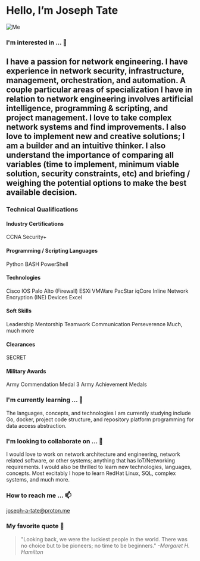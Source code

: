 # Hello, I’m Joseph Tate
![Me](https://github.com/joseph-a-tate/joseph-a-tate/assets/150317705/812f84d5-677e-4eef-a71c-e7d3fbfcb2dc)

### I'm interested in ... 👀
  I have a passion for network engineering. I have experience in network security, infrastructure, management, orchestration, and automation. A couple particular areas of specialization I have in relation to network engineering involves artificial intelligence, programming & scripting, and project management. I love to take complex network systems and find improvements. I also love to implement new and creative solutions; I am a builder and an intuitive thinker. I also understand the importance of comparing all variables (time to implement, minimum viable solution, security constraints, etc) and briefing / weighing the potential options to make the best available decision.
---
### Technical Qualifications
#### Industry Certifications
CCNA
Security+
#### Programming / Scripting Languages
Python
BASH
PowerShell
#### Technologies
Cisco IOS
Palo Alto (Firewall)
ESXi VMWare
PacStar iqCore
Inline Network Encryption (INE) Devices
Excel
#### Soft Skills
Leadership
Mentorship
Teamwork
Communication
Perseverence
Much, much more
#### Clearances
SECRET
#### Military Awards
Army Commendation Medal
3 Army Achievement Medals

### I'm currently learning ... 🌱
  The languages, concepts, and technologies I am currently studying include Go, docker, project code structure, and repository platform programming for data access abstraction.

### I'm looking to collaborate on ... 💞️
  I would love to work on network architecture and engineering, network related software, or other systems; anything that has IoT/Networking requirements. I would also be thrilled to learn new technologies, languages, concepts. Most excitably I hope to learn RedHat Linux, SQL, complex systems, and much more.

### How to reach me ... 📫
  joseph-a-tate@proton.me

### My favorite quote 📝
> "Looking back, we were the luckiest people in the world. There was no choice but to be pioneers; no time to be beginners." _-Margaret H. Hamilton_
